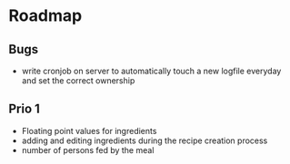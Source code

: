 # Roadmap

## Bugs
- write cronjob on server to automatically touch a new logfile everyday and set 
the correct ownership
  
## Prio 1
- Floating point values for ingredients
- adding and editing ingredients during the recipe creation process
- number of persons fed by the meal
